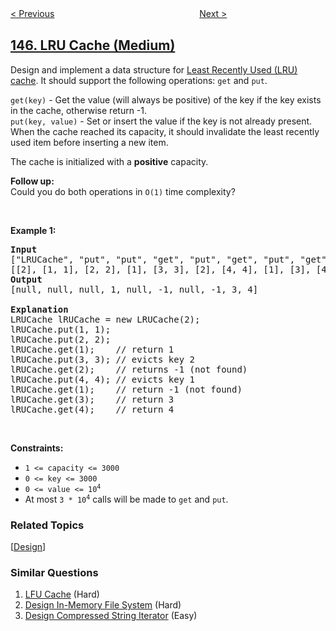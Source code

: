 <!--|This file generated by command(leetcode description); DO NOT EDIT.    |-->
<!--+----------------------------------------------------------------------+-->
<!--|@author    openset <openset.wang@gmail.com>                           |-->
<!--|@link      https://github.com/openset                                 |-->
<!--|@home      https://github.com/openset/leetcode                        |-->
<!--+----------------------------------------------------------------------+-->

[< Previous](../binary-tree-postorder-traversal "Binary Tree Postorder Traversal")
　　　　　　　　　　　　　　　　
[Next >](../insertion-sort-list "Insertion Sort List")

## [146. LRU Cache (Medium)](https://leetcode.com/problems/lru-cache "LRU缓存机制")

<p>Design and implement a data structure for <a href="https://en.wikipedia.org/wiki/Cache_replacement_policies#LRU" target="_blank">Least Recently Used (LRU) cache</a>. It should support the following operations: <code>get</code> and <code>put</code>.</p>

<p><code>get(key)</code> - Get the value (will always be positive) of the key if the key exists in the cache, otherwise return -1.<br />
<code>put(key, value)</code> - Set or insert the value if the key is not already present. When the cache reached its capacity, it should invalidate the least recently used item before inserting a new item.</p>

<p>The cache is initialized with a <strong>positive</strong> capacity.</p>

<p><b>Follow up:</b><br />
Could you do both operations in <code>O(1)</code> time complexity?</p>

<p>&nbsp;</p>
<p><strong>Example 1:</strong></p>

<pre>
<strong>Input</strong>
[&quot;LRUCache&quot;, &quot;put&quot;, &quot;put&quot;, &quot;get&quot;, &quot;put&quot;, &quot;get&quot;, &quot;put&quot;, &quot;get&quot;, &quot;get&quot;, &quot;get&quot;]
[[2], [1, 1], [2, 2], [1], [3, 3], [2], [4, 4], [1], [3], [4]]
<strong>Output</strong>
[null, null, null, 1, null, -1, null, -1, 3, 4]

<strong>Explanation</strong>
LRUCache lRUCache = new LRUCache(2);
lRUCache.put(1, 1);
lRUCache.put(2, 2);
lRUCache.get(1);    // return 1
lRUCache.put(3, 3); // evicts key 2
lRUCache.get(2);    // returns -1 (not found)
lRUCache.put(4, 4); // evicts key 1
lRUCache.get(1);    // return -1 (not found)
lRUCache.get(3);    // return 3
lRUCache.get(4);    // return 4
</pre>

<p>&nbsp;</p>
<p><strong>Constraints:</strong></p>

<ul>
	<li><code>1 &lt;= capacity &lt;= 3000</code></li>
	<li><code>0 &lt;= key &lt;= 3000</code></li>
	<li><code>0 &lt;= value &lt;= 10<sup>4</sup></code></li>
	<li>At most <code>3 * 10<sup>4</sup></code> calls will be made to <code>get</code> and <code>put</code>.</li>
</ul>

### Related Topics
  [[Design](../../tag/design/README.md)]

### Similar Questions
  1. [LFU Cache](../lfu-cache) (Hard)
  1. [Design In-Memory File System](../design-in-memory-file-system) (Hard)
  1. [Design Compressed String Iterator](../design-compressed-string-iterator) (Easy)
